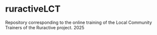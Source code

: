 # ruractiveLCT
Repository corresponding to the online training of the Local Community Trainers of the Ruractive project. 2025
